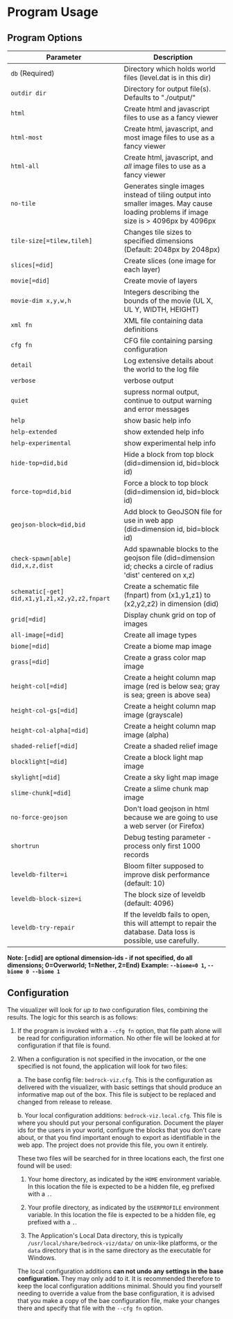 # Program Usage 

## Program Options
| Parameter                                      | Description                                                  |
|------------------------------------------------|--------------------------------------------------------------|
| `db` (Required)                                | Directory which holds world files (level.dat is in this dir) |
| `outdir dir`                                   | Directory for output file(s). Defaults to "./output/" |
| `html`                                         | Create html and javascript files to use as a fancy viewer |
| `html-most`                                    | Create html, javascript, and most image files to use as a fancy viewer |
| `html-all`                                     | Create html, javascript, and *all* image files to use as a fancy viewer |
| `no-tile`                                      | Generates single images instead of tiling output into smaller images. May cause loading problems if image size is > 4096px by 4096px |
| `tile-size[=tilew,tileh]`                      | Changes tile sizes to specified dimensions (Default: 2048px by 2048px) |
| `slices[=did]`                                 | Create slices (one image for each layer) |
| `movie[=did]`                                  | Create movie of layers |
| `movie-dim x,y,w,h`                            | Integers describing the bounds of the movie (UL X, UL Y, WIDTH, HEIGHT) |
| `xml fn`                                       | XML file containing data definitions |
| `cfg fn`                                       | CFG file containing parsing configuration |
| `detail`                                       | Log extensive details about the world to the log file |
| `verbose`                                      | verbose output |
| `quiet`                                        | supress normal output, continue to output warning and error messages |
| `help`                                         | show basic help info |
| `help-extended`                                | show extended help info |
| `help-experimental`                            | show experimental help info |
| `hide-top=did,bid`                             | Hide a block from top block (did=dimension id, bid=block id) |
| `force-top=did,bid`                            | Force a block to top block (did=dimension id, bid=block id) |
| `geojson-block=did,bid`                        | Add block to GeoJSON file for use in web app (did=dimension id, bid=block id) |
| `check-spawn[able] did,x,z,dist`               | Add spawnable blocks to the geojson file (did=dimension id; checks a circle of radius 'dist' centered on x,z) |
| `schematic[-get] did,x1,y1,z1,x2,y2,z2,fnpart` | Create a schematic file (fnpart) from (x1,y1,z1) to (x2,y2,z2) in dimension (did) |
| `grid[=did]`                                   | Display chunk grid on top of images |
| `all-image[=did]`                              | Create all image types |
| `biome[=did]`                                  | Create a biome map image |
| `grass[=did]`                                  | Create a grass color map image |
| `height-col[=did]`                             | Create a height column map image (red is below sea; gray is sea; green is above sea) |
| `height-col-gs[=did]`                          | Create a height column map image (grayscale) |
| `height-col-alpha[=did]`                       | Create a height column map image (alpha) |
| `shaded-relief[=did]`                          | Create a shaded relief image |
| `blocklight[=did]`                             | Create a block light map image |
| `skylight[=did]`                               | Create a sky light map image |
| `slime-chunk[=did]`                            | Create a slime chunk map image |
| `no-force-geojson`                             | Don't load geojson in html because we are going to use a web server (or Firefox) |
| `shortrun`                                     | Debug testing parameter - process only first 1000 records |
| `leveldb-filter=i`                             | Bloom filter supposed to improve disk performance (default: 10) |
| `leveldb-block-size=i`                         | The block size of leveldb (default: 4096) |
| `leveldb-try-repair`                           | If the leveldb fails to open, this will attempt to repair the database. Data loss is possible, use carefully. |

**Note: [=did] are optional dimension-ids - if not specified, do all dimensions; 0=Overworld; 1=Nether, 2=End)**
**Example: `--biome=0 1`, `--biome 0 --biome 1`**

## Configuration

The visualizer will look for *up to two* configuration files, combining the results.
The logic for this search is as follows:

1. If the program is invoked with a `--cfg fn` option, that file path alone will be read for configuration information.
No other file will be looked at for configuration if that file is found.

2. When a configuration is not specified in the invocation, or the one specified is not found, the application will look for two files:

   a. The base config file: `bedrock-viz.cfg`. This is the configuration as delivered with the visualizer, with basic settings that should produce an informative map out of the box. This file is subject to be replaced and changed from release to release.

   b. Your local configuration additions: `bedrock-viz.local.cfg`. This file is where you should put your personal configuration. Document the player ids for the users in your world, configure the blocks that you don't care about, or that you find important enough to export as identifiable in the web app. The project does not provide this file, you own it entirely.

   These two files will be searched for in three locations each, the first one found will be used:

      1. Your home directory, as indicated by the `HOME` environment variable. In this location the file is expected to be a hidden file, eg prefixed with a `.`.

      2. Your profile directory, as indicated by the `USERPROFILE` environment variable.  In this location the file is expected to be a hidden file, eg prefixed with a `.`.

      3. The Application's Local Data directory, this is typically  `/usr/local/share/bedrock-viz/data/` on unix-like platforms, or the `data` directory that is in the same directory as the executable for Windows.

   The local configuration additions **can not undo any settings in the base configuration.** They may only add to it. It is recommended therefore to keep the local configuration additions minimal. Should you find yourself needing to override a value from the base configuration, it is advised that you make a copy of the bae configuration file, make your changes there and specify that file with the `--cfg fn` option.
